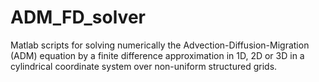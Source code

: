 # ADM_FD_solver
Matlab scripts for solving numerically the Advection-Diffusion-Migration (ADM) equation by a finite difference approximation in 1D, 2D or 3D in a cylindrical coordinate system over non-uniform structured grids. 
